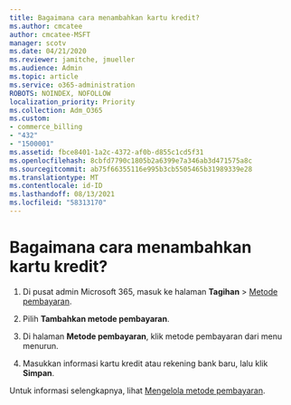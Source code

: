 ```yaml
---
title: Bagaimana cara menambahkan kartu kredit?
ms.author: cmcatee
author: cmcatee-MSFT
manager: scotv
ms.date: 04/21/2020
ms.reviewer: jamitche, jmueller
ms.audience: Admin
ms.topic: article
ms.service: o365-administration
ROBOTS: NOINDEX, NOFOLLOW
localization_priority: Priority
ms.collection: Adm_O365
ms.custom:
- commerce_billing
- "432"
- "1500001"
ms.assetid: fbce8401-1a2c-4372-af0b-d855c1cd5f31
ms.openlocfilehash: 8cbfd7790c1805b2a6399e7a346ab3d471575a8c
ms.sourcegitcommit: ab75f66355116e995b3cb5505465b31989339e28
ms.translationtype: MT
ms.contentlocale: id-ID
ms.lasthandoff: 08/13/2021
ms.locfileid: "58313170"
---
```

# <a name="how-do-i-add-a-credit-card"></a>Bagaimana cara menambahkan kartu kredit?

1. Di pusat admin Microsoft 365, masuk ke halaman **Tagihan** \> [Metode pembayaran](https://go.microsoft.com/fwlink/p/?linkid=2018806).

2. Pilih **Tambahkan metode pembayaran**.

3. Di halaman **Metode pembayaran**, klik metode pembayaran dari menu menurun.

4. Masukkan informasi kartu kredit atau rekening bank baru, lalu klik **Simpan**.

Untuk informasi selengkapnya, lihat [Mengelola metode pembayaran](https://docs.microsoft.com/microsoft-365/commerce/billing-and-payments/manage-payment-methods).
